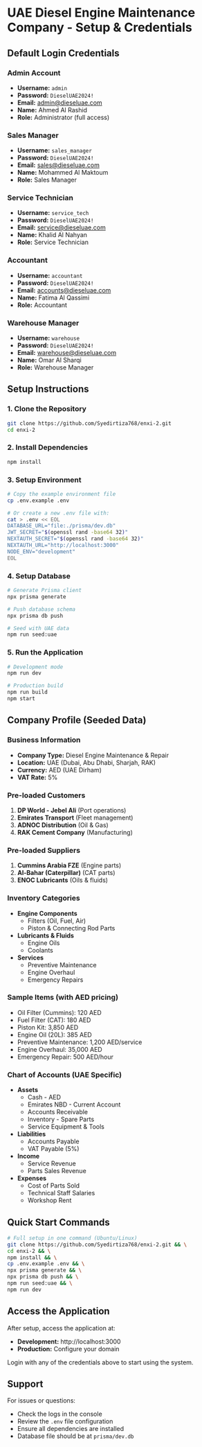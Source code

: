 # UAE Diesel Engine Maintenance Company - Setup & Credentials

## Default Login Credentials

### Admin Account
- **Username:** `admin`
- **Password:** `DieselUAE2024!`
- **Email:** admin@dieseluae.com
- **Name:** Ahmed Al Rashid
- **Role:** Administrator (full access)

### Sales Manager
- **Username:** `sales_manager`
- **Password:** `DieselUAE2024!`
- **Email:** sales@dieseluae.com
- **Name:** Mohammed Al Maktoum
- **Role:** Sales Manager

### Service Technician
- **Username:** `service_tech`
- **Password:** `DieselUAE2024!`
- **Email:** service@dieseluae.com
- **Name:** Khalid Al Nahyan
- **Role:** Service Technician

### Accountant
- **Username:** `accountant`
- **Password:** `DieselUAE2024!`
- **Email:** accounts@dieseluae.com
- **Name:** Fatima Al Qassimi
- **Role:** Accountant

### Warehouse Manager
- **Username:** `warehouse`
- **Password:** `DieselUAE2024!`
- **Email:** warehouse@dieseluae.com
- **Name:** Omar Al Sharqi
- **Role:** Warehouse Manager

## Setup Instructions

### 1. Clone the Repository
```bash
git clone https://github.com/Syedirtiza768/enxi-2.git
cd enxi-2
```

### 2. Install Dependencies
```bash
npm install
```

### 3. Setup Environment
```bash
# Copy the example environment file
cp .env.example .env

# Or create a new .env file with:
cat > .env << EOL
DATABASE_URL="file:./prisma/dev.db"
JWT_SECRET="$(openssl rand -base64 32)"
NEXTAUTH_SECRET="$(openssl rand -base64 32)"
NEXTAUTH_URL="http://localhost:3000"
NODE_ENV="development"
EOL
```

### 4. Setup Database
```bash
# Generate Prisma client
npx prisma generate

# Push database schema
npx prisma db push

# Seed with UAE data
npm run seed:uae
```

### 5. Run the Application
```bash
# Development mode
npm run dev

# Production build
npm run build
npm start
```

## Company Profile (Seeded Data)

### Business Information
- **Company Type:** Diesel Engine Maintenance & Repair
- **Location:** UAE (Dubai, Abu Dhabi, Sharjah, RAK)
- **Currency:** AED (UAE Dirham)
- **VAT Rate:** 5%

### Pre-loaded Customers
1. **DP World - Jebel Ali** (Port operations)
2. **Emirates Transport** (Fleet management)
3. **ADNOC Distribution** (Oil & Gas)
4. **RAK Cement Company** (Manufacturing)

### Pre-loaded Suppliers
1. **Cummins Arabia FZE** (Engine parts)
2. **Al-Bahar (Caterpillar)** (CAT parts)
3. **ENOC Lubricants** (Oils & fluids)

### Inventory Categories
- **Engine Components**
  - Filters (Oil, Fuel, Air)
  - Piston & Connecting Rod Parts
- **Lubricants & Fluids**
  - Engine Oils
  - Coolants
- **Services**
  - Preventive Maintenance
  - Engine Overhaul
  - Emergency Repairs

### Sample Items (with AED pricing)
- Oil Filter (Cummins): 120 AED
- Fuel Filter (CAT): 180 AED
- Piston Kit: 3,850 AED
- Engine Oil (20L): 385 AED
- Preventive Maintenance: 1,200 AED/service
- Engine Overhaul: 35,000 AED
- Emergency Repair: 500 AED/hour

### Chart of Accounts (UAE Specific)
- **Assets**
  - Cash - AED
  - Emirates NBD - Current Account
  - Accounts Receivable
  - Inventory - Spare Parts
  - Service Equipment & Tools
- **Liabilities**
  - Accounts Payable
  - VAT Payable (5%)
- **Income**
  - Service Revenue
  - Parts Sales Revenue
- **Expenses**
  - Cost of Parts Sold
  - Technical Staff Salaries
  - Workshop Rent

## Quick Start Commands

```bash
# Full setup in one command (Ubuntu/Linux)
git clone https://github.com/Syedirtiza768/enxi-2.git && \
cd enxi-2 && \
npm install && \
cp .env.example .env && \
npx prisma generate && \
npx prisma db push && \
npm run seed:uae && \
npm run dev
```

## Access the Application

After setup, access the application at:
- **Development:** http://localhost:3000
- **Production:** Configure your domain

Login with any of the credentials above to start using the system.

## Support

For issues or questions:
- Check the logs in the console
- Review the `.env` file configuration
- Ensure all dependencies are installed
- Database file should be at `prisma/dev.db`